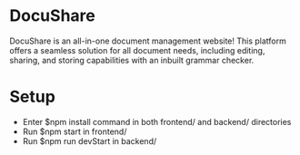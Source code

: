 # DocuShare
DocuShare is an all-in-one document management website! This platform offers a seamless solution for all document needs, including editing, sharing, and storing capabilities with an inbuilt grammar checker.

# Setup
* Enter $npm install command in both frontend/ and backend/ directories
* Run $npm start in frontend/ 
* Run $npm run devStart in backend/
